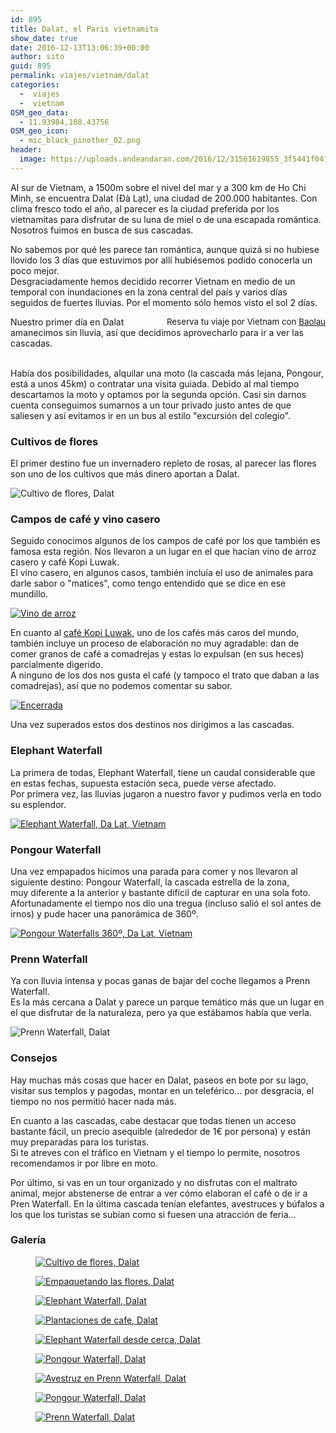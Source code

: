 ```yaml
---
id: 895
title: Dalat, el Paris vietnamita
show_date: true
date: 2016-12-13T13:06:39+00:00
author: sito
guid: 895
permalink: viajes/vietnam/dalat
categories:
  -  viajes
  -  vietnam
OSM_geo_data:
  - 11.93984,108.43756
OSM_geo_icon:
  - mic_black_pinother_02.png
header:
  image: https://uploads.andeandaran.com/2016/12/31561619855_3f5441f041_b.jpg
---
```

Al sur de Vietnam, a 1500m sobre el nivel del mar y a 300 km de Ho Chi Minh, se encuentra Dalat (Đà Lạt), una ciudad de 200.000 habitantes. Con clima fresco todo el año, al parecer es la ciudad preferida por los vietnamitas para disfrutar de su luna de miel o de una escapada romántica. Nosotros fuimos en busca de sus cascadas.<!--more-->

No sabemos por qué les parece tan romántica, aunque quizá si no hubiese llovido los 3 días que estuvimos por allí hubiésemos podido conocerla un poco mejor.  
Desgraciadamente hemos decidido recorrer Vietnam en medio de un temporal con inundaciones en la zona central del país y varios días seguidos de fuertes lluvias. Por el momento sólo hemos visto el sol 2 días.

<!-- Start shortcoder -->

<div id="baolau" style="text-align:center;float: right; margin-left: 15px;">
  <span style="font-size: 10pt;">Reserva tu viaje por Vietnam con <a href="https://www.baolau.vn/?source=andeandaran" target="_blank">Baolau</a></span> 
</div>
<!-- End shortcoder v4.0.3-->
  
  Nuestro primer día en Dalat amanecimos sin lluvia, así que decidimos aprovecharlo para ir a ver las cascadas.
  
  <br /> Había dos posibilidades, alquilar una moto (la cascada más lejana, Pongour, está a unos 45km) o contratar una visita guiada. Debido al mal tiempo descartamos la moto y optamos por la segunda opción. Casi sin darnos cuenta conseguimos sumarnos a un tour privado justo antes de que saliesen y así evitamos ir en un bus al estilo "excursión del colegio".


###   Cultivos de flores



  El primer destino fue un invernadero repleto de rosas, al parecer las flores son uno de los cultivos que más dinero aportan a Dalat.



  <img loading="lazy"  src="https://uploads.andeandaran.com/2016/12/MG_0442.jpg" alt="Cultivo de flores, Dalat"  />


###   Campos de café y vino casero



  Seguido conocimos algunos de los campos de café por los que también es famosa esta región. Nos llevaron a un lugar en el que hacían vino de arroz casero y café Kopi Luwak.<br /> El vino casero, en algunos casos, también incluía el uso de animales para darle sabor o "matices", como tengo entendido que se dice en ese mundillo.



  <a href="https://www.flickr.com/photos/sitoo/30745546254/in/dateposted/"><img loading="lazy"  src="https://live.staticflickr.com/322/30745546254_b86d636927_c.jpg" alt="Vino de arroz" /></a>



  En cuanto al <a href="https://es.wikipedia.org/wiki/Kopi_Luwak" target="_blank">café Kopi Luwak</a>, uno de los cafés más caros del mundo, también incluye un proceso de elaboración no muy agradable: dan de comer granos de café a comadrejas y estas lo expulsan (en sus heces) parcialmente digerido.<br /> A ninguno de los dos nos gusta el café (y tampoco el trato que daban a las comadrejas), así que no podemos comentar su sabor.



  <a href="https://www.flickr.com/photos/sitoo/31561621935/in/dateposted/"><img loading="lazy"  src="https://live.staticflickr.com/377/31561621935_f861a9263b_c.jpg" alt="Encerrada" /></a>

  Una vez superados estos dos destinos nos dirigimos a las cascadas.


###   Elephant Waterfall



  La primera de todas, Elephant Waterfall, tiene un caudal considerable que en estas fechas, supuesta estación seca, puede verse afectado.<br /> Por primera vez, las lluvias jugaron a nuestro favor y pudimos verla en todo su esplendor.



  <a href="https://www.flickr.com/photos/sitoo/31561619855/in/dateposted/"><img loading="lazy"  src="https://live.staticflickr.com/769/31561619855_3f5441f041_c.jpg" alt="Elephant Waterfall, Da Lat, Vietnam"  /></a>


###   Pongour Waterfall



  Una vez empapados hicimos una parada para comer y nos llevaron al siguiente destino: Pongour Waterfall, la cascada estrella de la zona,<br /> muy diferente a la anterior y bastante difícil de capturar en una sola foto. Afortunadamente el tiempo nos dio una tregua (incluso salió el sol antes de irnos) y pude hacer una panorámica de 360º.



  <a data-flickr-embed="true" data-vr="true" href="https://www.flickr.com/photos/sitoo/31189474660/" title="Pongour Waterfalls 360º, Da Lat, Vietnam by Sitoo, on Flickr"><img loading="lazy"  src="https://live.staticflickr.com/5582/31189474660_995fea8b3a_c.jpg" alt="Pongour Waterfalls 360º, Da Lat, Vietnam" /></a>


###   Prenn Waterfall



  Ya con lluvia intensa y pocas ganas de bajar del coche llegamos a Prenn Waterfall.<br /> Es la más cercana a Dalat y parece un parque temático más que un lugar en el que disfrutar de la naturaleza, pero ya que estábamos había que verla.



  <img loading="lazy"  class="wp-image-896 size-wcbig aligncenter" src="https://uploads.andeandaran.com/2016/12/MG_0582.jpg" alt="Prenn Waterfall, Dalat"  />


###   Consejos



  Hay muchas más cosas que hacer en Dalat, paseos en bote por su lago, visitar sus templos y pagodas, montar en un teleférico... por desgracia, el tiempo no nos permitió hacer nada más.



  En cuanto a las cascadas, cabe destacar que todas tienen un acceso bastante fácil, un precio asequible (alrededor de 1€ por persona) y están muy preparadas para los turistas.<br /> Si te atreves con el tráfico en Vietnam y el tiempo lo permite, nosotros recomendamos ir por libre en moto.



  Por último, si vas en un tour organizado y no disfrutas con el maltrato animal, mejor abstenerse de entrar a ver cómo elaboran el café o de ir a Pren Waterfall. En la última cascada tenían elefantes, avestruces y búfalos a los que los turistas se subían como si fuesen una atracción de feria...


###   Galería


<div id='gallery-17' class='gallery galleryid-895 gallery-columns-3 gallery-size-wcfixedheightsmall'>
  <figure > 
  
  <div>
    <a href='https://uploads.andeandaran.com/2016/12/MG_0442.jpg'><img loading="lazy"   src="https://uploads.andeandaran.com/2016/12/MG_0442.jpg"  alt="Cultivo de flores, Dalat" /></a>
  </div></figure><figure > 
  
  <div>
    <a href='https://uploads.andeandaran.com/2016/12/MG_0438.jpg'><img loading="lazy"   src="https://uploads.andeandaran.com/2016/12/MG_0438.jpg"  alt="Empaquetando las flores, Dalat" /></a>
  </div></figure><figure > 
  
  <div>
    <a href='https://uploads.andeandaran.com/2016/12/MG_0472.jpg'><img loading="lazy"   src="https://uploads.andeandaran.com/2016/12/MG_0472.jpg"  alt="Elephant Waterfall, Dalat" /></a>
  </div></figure><figure > 
  
  <div>
    <a href='https://uploads.andeandaran.com/2016/12/MG_0450.jpg'><img loading="lazy"   src="https://uploads.andeandaran.com/2016/12/MG_0450.jpg"  alt="Plantaciones de cafe, Dalat" /></a>
  </div></figure><figure > 
  
  <div>
    <a href='https://uploads.andeandaran.com/2016/12/MG_0475.jpg'><img loading="lazy"   src="https://uploads.andeandaran.com/2016/12/MG_0475.jpg"  alt="Elephant Waterfall desde cerca, Dalat" /></a>
  </div></figure><figure > 
  
  <div>
    <a href='https://uploads.andeandaran.com/2016/12/MG_0500.jpg'><img loading="lazy"   src="https://uploads.andeandaran.com/2016/12/MG_0500.jpg"  alt="Pongour Waterfall, Dalat" /></a>
  </div></figure><figure > 
  
  <div>
    <a href='https://uploads.andeandaran.com/2016/12/MG_0575.jpg'><img loading="lazy"   src="https://uploads.andeandaran.com/2016/12/MG_0575.jpg"  alt="Avestruz en Prenn Waterfall, Dalat" /></a>
  </div></figure><figure > 
  
  <div>
    <a href='https://uploads.andeandaran.com/2016/12/MG_0552.jpg'><img loading="lazy"   src="https://uploads.andeandaran.com/2016/12/MG_0552.jpg"  alt="Pongour Waterfall, Dalat" /></a>
  </div></figure><figure > 
  
  <div>
    <a href='https://uploads.andeandaran.com/2016/12/MG_0582.jpg'><img loading="lazy"   src="https://uploads.andeandaran.com/2016/12/MG_0582.jpg"  alt="Prenn Waterfall, Dalat" /></a>
  </div></figure>
</div>